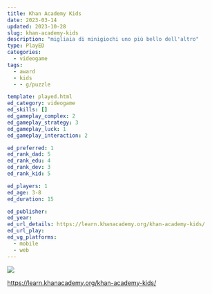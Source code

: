 ```yaml
---
title: Khan Academy Kids
date: 2023-03-14
updated: 2023-10-28
slug: khan-academy-kids
description: "migliaia di minigiochi uno più bello dell'altro"
type: PlayED
categories:
  - videogame
tags:
  - award
  - kids
  - - g/puzzle

template: played.html
ed_category: videogame
ed_skills: []
ed_gameplay_complex: 2
ed_gameplay_strategy: 3
ed_gameplay_luck: 1
ed_gameplay_interaction: 2

ed_preferred: 1
ed_rank_dad: 5
ed_rank_edu: 4
ed_rank_dev: 3
ed_rank_kid: 5

ed_players: 1
ed_age: 3-8
ed_duration: 15

ed_publisher: 
ed_year: 
ed_url_details: https://learn.khanacademy.org/khan-academy-kids/
ed_url_play: 
ed_vg_platforms:
  - mobile
  - web
---
```


![](https://www.youtube.com/watch?v=TBLQx8uCic8)

<https://learn.khanacademy.org/khan-academy-kids/>
